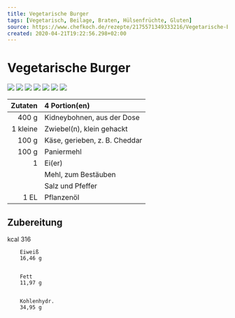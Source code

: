 ```yaml
---
title: Vegetarische Burger
tags: [Vegetarisch, Beilage, Braten, Hülsenfrüchte, Gluten]
source: https://www.chefkoch.de/rezepte/2175571349333216/Vegetarische-Burger.html
created: 2020-04-21T19:22:56.298+02:00
---
```


# Vegetarische Burger

![](https://img.chefkoch-cdn.de/rezepte/2175571349333216/bilder/1014166/crop-360x240/vegetarische-burger.jpg) ![](https://img.chefkoch-cdn.de/rezepte/2175571349333216/bilder/842849/crop-360x240/vegetarische-burger.jpg) ![](https://img.chefkoch-cdn.de/rezepte/2175571349333216/bilder/949985/crop-360x240/vegetarische-burger.jpg) ![](https://img.chefkoch-cdn.de/rezepte/2175571349333216/bilder/922891/crop-360x240/vegetarische-burger.jpg) ![](https://img.chefkoch-cdn.de/rezepte/2175571349333216/bilder/1005407/crop-360x240/vegetarische-burger.jpg) ![](https://img.chefkoch-cdn.de/rezepte/2175571349333216/bilder/1213813/crop-360x240/vegetarische-burger.jpg) ![](https://img.chefkoch-cdn.de/rezepte/2175571349333216/bilder/1024128/crop-360x240/vegetarische-burger.jpg)

| **Zutaten** | 4 Portion(en)                 |
| ----------: | :---------------------------- |
|       400 g | Kidneybohnen, aus der Dose    |
|    1 kleine | Zwiebel(n), klein gehackt     |
|       100 g | Käse, gerieben, z. B. Cheddar |
|       100 g | Paniermehl                    |
|           1 | Ei(er)                        |
|             | Mehl, zum Bestäuben           |
|             | Salz und Pfeffer              |
|        1 EL | Pflanzenöl                    |

## Zubereitung

kcal
        316
    
    
        Eiweiß
        16,46 g
    
    
        Fett
        11,97 g
    
    
        Kohlenhydr.
        34,95 g